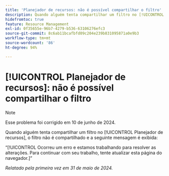 ```yaml
---
title: 'Planejador de recursos: não é possível compartilhar o filtro'
description: Quando alguém tenta compartilhar um filtro no [!UICONTROL Planejador de recursos], o filtro não é compartilhado e uma mensagem de erro é exibida.
hidefromtoc: true
feature: Resource Management
exl-id: 0f35655e-96b7-4279-b536-63106276efc3
source-git-commit: 8c6ab11bcafbfd09c204e239b831095871a0e9b3
workflow-type: tm+mt
source-wordcount: '86'
ht-degree: 94%

---
```


# [!UICONTROL Planejador de recursos]: não é possível compartilhar o filtro

>[!NOTE]
>
>Esse problema foi corrigido em 10 de junho de 2024.

Quando alguém tenta compartilhar um filtro no [!UICONTROL Planejador de recursos], o filtro não é compartilhado e a seguinte mensagem é exibida:

“[!UICONTROL Ocorreu um erro e estamos trabalhando para resolver as alterações. Para continuar com seu trabalho, tente atualizar esta página do navegador.]”

_Relatado pela primeira vez em 31 de maio de 2024._
